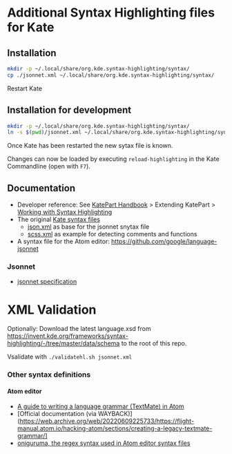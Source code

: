 # Additional Syntax Highlighting files for Kate

## Installation

~~~bash
mkdir -p ~/.local/share/org.kde.syntax-highlighting/syntax/
cp ./jsonnet.xml ~/.local/share/org.kde.syntax-highlighting/syntax/
~~~

Restart Kate

## Installation for development

~~~bash
mkdir -p ~/.local/share/org.kde.syntax-highlighting/syntax/
ln -s $(pwd)/jsonnet.xml ~/.local/share/org.kde.syntax-highlighting/syntax/
~~~

Once Kate has been restarted the new sytax file is known.

Changes can now be loaded by executing `reload-highlighting` in the Kate Commandline (open with `F7`).

## Documentation

* Developer reference: See [KatePart Handbook](https://docs.kde.org/stable5/en/kate/katepart/index.html) > Extending KatePart > [Working with Syntax Highlighting](https://docs.kde.org/stable5/en/kate/katepart/highlight.html)
* The original [Kate syntax files](https://kate-editor.org/syntax/data/)
    * [json.xml](https://kate-editor.org/syntax/data/syntax/json.xml) as base for the jsonnet snytax file
    * [scss.xml](https://kate-editor.org/syntax/data/syntax/scss.xml) as example for detecting comments and functions
* A syntax file for the Atom editor: https://github.com/google/language-jsonnet

### Jsonnet

* [jsonnet specification](https://jsonnet.org/ref/spec.html)

# XML Validation

Optionally: Download the latest language.xsd from https://invent.kde.org/frameworks/syntax-highlighting/-/tree/master/data/schema to the root of this repo.

Vsalidate with `./validatehl.sh jsonnet.xml`

### Other syntax definitions

#### Atom editor

* [A guide to writing a language grammar (TextMate) in Atom](https://gist.github.com/Aerijo/b8c82d647db783187804e86fa0a604a1)
* [Official documentation (via WAYBACK)](https://web.archive.org/web/20220609225733/https://flight-manual.atom.io/hacking-atom/sections/creating-a-legacy-textmate-grammar/]
* [oniguruma, the regex syntax used in Atom editor syntax files](https://github.com/kkos/oniguruma/blob/master/doc/RE)
